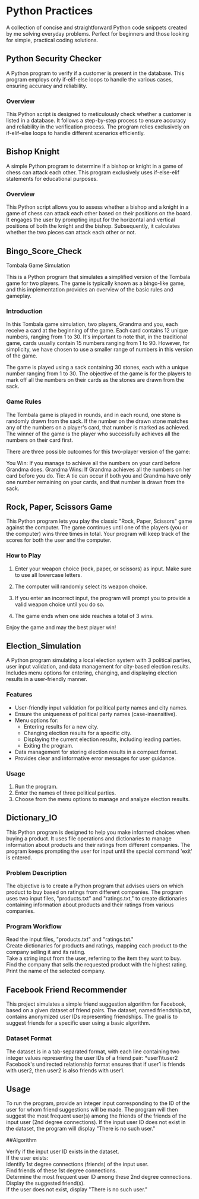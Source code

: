 # Python Practices
 A collection of concise and straightforward Python code snippets created by me solving everyday problems. Perfect for beginners and those looking for simple, practical coding solutions.

## Python Security Checker

A Python program to verify if a customer is present in the database. This program employs only if-elif-else loops to handle the various cases, ensuring accuracy and reliability.

### Overview

This Python script is designed to meticulously check whether a customer is listed in a database. It follows a step-by-step process to ensure accuracy and reliability in the verification process. The program relies exclusively on if-elif-else loops to handle different scenarios efficiently.

## Bishop Knight

A simple Python program to determine if a bishop or knight in a game of chess can attack each other. This program exclusively uses if-else-elif statements for educational purposes.

### Overview

This Python script allows you to assess whether a bishop and a knight in a game of chess can attack each other based on their positions on the board. It engages the user by prompting input for the horizontal and vertical positions of both the knight and the bishop. Subsequently, it calculates whether the two pieces can attack each other or not.


## Bingo_Score_Check
Tombala Game Simulation

This is a Python program that simulates a simplified version of the Tombala game for two players. The game is typically known as a bingo-like game, and this implementation provides an overview of the basic rules and gameplay.

### Introduction

In this Tombala game simulation, two players, Grandma and you, each receive a card at the beginning of the game. Each card contains 12 unique numbers, ranging from 1 to 30. It's important to note that, in the traditional game, cards usually contain 15 numbers ranging from 1 to 90. However, for simplicity, we have chosen to use a smaller range of numbers in this version of the game.

The game is played using a sack containing 30 stones, each with a unique number ranging from 1 to 30. The objective of the game is for the players to mark off all the numbers on their cards as the stones are drawn from the sack.

### Game Rules

The Tombala game is played in rounds, and in each round, one stone is randomly drawn from the sack. If the number on the drawn stone matches any of the numbers on a player's card, that number is marked as achieved. The winner of the game is the player who successfully achieves all the numbers on their card first.

There are three possible outcomes for this two-player version of the game:

You Win: If you manage to achieve all the numbers on your card before Grandma does.
Grandma Wins: If Grandma achieves all the numbers on her card before you do.
Tie: A tie can occur if both you and Grandma have only one number remaining on your cards, and that number is drawn from the sack.

## Rock, Paper, Scissors Game

This Python program lets you play the classic "Rock, Paper, Scissors" game against the computer. The game continues until one of the players (you or the computer) wins three times in total. Your program will keep track of the scores for both the user and the computer.

### How to Play

1. Enter your weapon choice (rock, paper, or scissors) as input. Make sure to use all lowercase letters.

2. The computer will randomly select its weapon choice.

3. If you enter an incorrect input, the program will prompt you to provide a valid weapon choice until you do so.

4. The game ends when one side reaches a total of 3 wins.

Enjoy the game and may the best player win!


## Election_Simulation
A Python program simulating a local election system with 3 political parties, user input validation, and data management for city-based election results. Includes menu options for entering, changing, and displaying election results in a user-friendly manner.

### Features

- User-friendly input validation for political party names and city names.
- Ensure the uniqueness of political party names (case-insensitive).
- Menu options for:
  - Entering results for a new city.
  - Changing election results for a specific city.
  - Displaying the current election results, including leading parties.
  - Exiting the program.
- Data management for storing election results in a compact format.
- Provides clear and informative error messages for user guidance.

### Usage

1. Run the program.
2. Enter the names of three political parties.
3. Choose from the menu options to manage and analyze election results.

## Dictionary_IO

This Python program is designed to help you make informed choices when buying a product. It uses file operations and dictionaries to manage information about products and their ratings from different companies. The program keeps prompting the user for input until the special command 'exit' is entered.

### Problem Description

The objective is to create a Python program that advises users on which product to buy based on ratings from different companies. The program uses two input files, "products.txt" and "ratings.txt," to create dictionaries containing information about products and their ratings from various companies.

### Program Workflow

Read the input files, "products.txt" and "ratings.txt." </br>
Create dictionaries for products and ratings, mapping each product to the company selling it and its rating. </br>
Take a string input from the user, referring to the item they want to buy. </br>
Find the company that sells the requested product with the highest rating. </br>
Print the name of the selected company. </br>


## Facebook Friend Recommender

This project simulates a simple friend suggestion algorithm for Facebook, based on a given dataset of friend pairs. The dataset, named friendship.txt, contains anonymized user IDs representing friendships. The goal is to suggest friends for a specific user using a basic algorithm.

### Dataset Format

The dataset is in a tab-separated format, with each line containing two integer values representing the user IDs of a friend pair:
*user1\tuser2
Facebook's undirected relationship format ensures that if user1 is friends with user2, then user2 is also friends with user1.

## Usage

To run the program, provide an integer input corresponding to the ID of the user for whom friend suggestions will be made. The program will then suggest the most frequent user(s) among the friends of the friends of the input user (2nd degree connections). If the input user ID does not exist in the dataset, the program will display "There is no such user."

##Algorithm

Verify if the input user ID exists in the dataset. </br>
If the user exists: </br>
Identify 1st degree connections (friends) of the input user. </br>
Find friends of these 1st degree connections. </br>
Determine the most frequent user ID among these 2nd degree connections. </br>
Display the suggested friend(s). </br>
If the user does not exist, display "There is no such user." </br>
